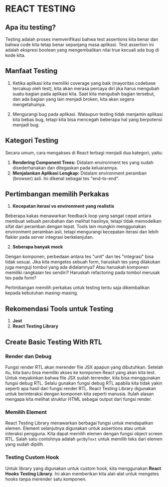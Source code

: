 # REACT TESTING

## Apa itu testing?

Testing adalah proses memverifikasi bahwa test assertions kita benar dan bahwa code kita tetap benar sepanjang masa aplikasi. Test assertion ini adalah ekspresi boolean yang mengembalikan nilai true kecuali ada bug di kode kita.

## Manfaat Testing

1. Ketika aplikasi kita memiliki coverage yang baik (mayoritas codebase tercakup oleh test), kita akan merasa percaya diri jika harus mengubah suatu bagian pada aplikasi kita. Saat kita mengubah bagian tersebut, dan ada bagian yang lain menjadi broken, kita akan segera mengetahuinya.

2. Mengurangi bug pada aplikasi. Walaupun testing tidak menjamin aplikasi kita bebas bug, tetapi kita bisa mencegah beberapa hal yang berpotensi menjadi bug.

## Kategori Testing

Secara umum, cara mengakses di React terbagi menjadi dua kategori, yaitu:

1. **Rendering Component Trees:** Didalam environment tes yang sudah disederhanakan dan ditegaskan pada keluarannya.
2. **Menjalankan Aplikasi Lengkap:** Didalam environment peramban (browser) asli. Ini dikenal sebagai tes "end-to-end".

## Pertimbangan memilih Perkakas

1. **Kecepatan iterasi vs environment yang realistis**

Beberapa kakas menawarkan feedback loop yang sangat cepat antara membuat sebuah perubahan dan melihat hasilnya, tetapi tidak memodelkan sifat dari peramban dengan tepat. Tools lain mungkin menggunakan environment peramban asli, tetapi mengurangi kecepatan iterasi dan lebih flakier pada server integrasi berkelanjutan.

2. **Seberapa banyak mock**

Dengan komponen, perbedaan antara tes "unit" dan tes "integrasi" bisa tidak sesuai. Jika kita mengetes sebuah form, haruskah tes yang dilakukan juga menguji tombol yang ada didalamnya? Atau haruskah komponen memiliki rangkaian tes sendiri? Haruskah refactoring pada tombol merusak tes pada form?

Pertimbangan memilih perkakas untuk testing tentu saja dikembalikan kepada kebutuhan masing-masing.

## Rekomendasi Tools untuk Testing

1. **Jest**
2. **React Testing Library**

## Create Basic Testing With RTL

### Render dan Debug

Fungsi render RTL akan merender file JSX apapun yang dibutuhkan. Setelah itu, kita baru bisa memiliki akses ke komponen React yang akan kita test. Untuk meyakinkan bahwa file JSX sudah terrender, kita bisa menggunakan fungsi debug RTL. Selalu gunakan fungsi debug RTL apabila kita tidak yakin seperti apa hasil dari fungsi render RTL. React Testing Library digunakan untuk berinteraksi dengan komponen kita seperti manusia. Itulah alasan mengapa kita melihat struktur HTML sebagai output dari fungsi render.

### Memilih Element

React Testing Library menawarkan berbagai fungsi untuk mendapatkan elemen. Element selanjutnya digunakan untuk assertions atau untuk interaksi pengguna. Kita dapat memilih elemen dengan fungsi object screen RTL. Salah satu contohnya adalah `getByText` untuk memilih teks dari elemen yang sudah dipilih.

### Testing Custom Hook

Untuk library yang digunakan untuk custom hook, kita menggunakan **React Hooks Testing Library**. Ini akan memberikan kita alat-alat untuk mengetes hooks tanpa merender satu komponen.
